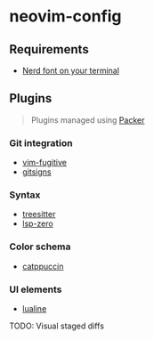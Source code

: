 # neovim-config

## Requirements
- [Nerd font on your terminal](https://www.nerdfonts.com/)

## Plugins

> Plugins managed using [Packer](https://github.com/wbthomason/packer.nvim)

### Git integration
- [vim-fugitive](https://github.com/tpope/vim-fugitive)
- [gitsigns](https://github.com/lewis6991/gitsigns.nvim)

### Syntax
- [treesitter](https://github.com/nvim-treesitter/nvim-treesitter)
- [lsp-zero](https://github.com/VonHeikemen/lsp-zero.nvim)

### Color schema
- [catppuccin](https://github.com/catppuccin/nvim)

### UI elements
- [lualine](https://github.com/nvim-lualine/lualine.nvim)

TODO:
Visual staged diffs
